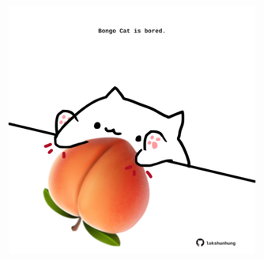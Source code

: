 <!-- built at 05/05/2023, 04:00:50 UTC -->
<p align="center">
  <img width="500" height="500" src="./ReadmeImage.svg">
</p>
